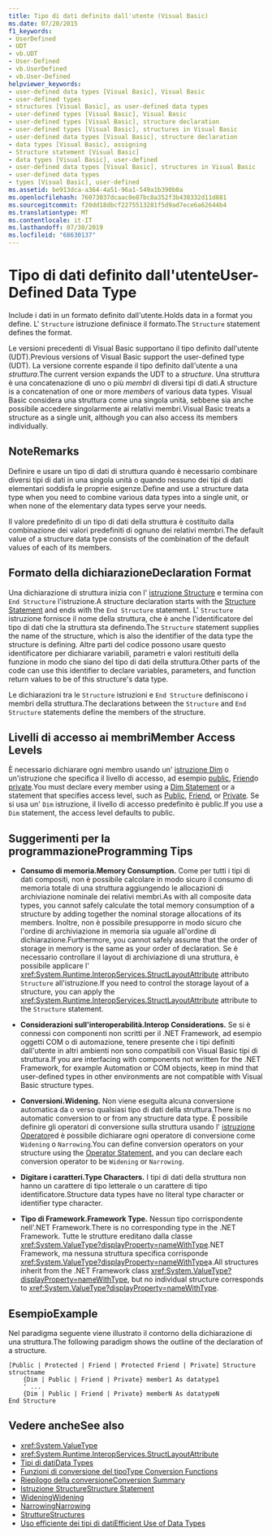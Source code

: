 ```yaml
---
title: Tipo di dati definito dall'utente (Visual Basic)
ms.date: 07/20/2015
f1_keywords:
- UserDefined
- UDT
- vb.UDT
- User-Defined
- vb.UserDefined
- vb.User-Defined
helpviewer_keywords:
- user-defined data types [Visual Basic], Visual Basic
- user-defined types
- structures [Visual Basic], as user-defined data types
- user-defined types [Visual Basic], Visual Basic
- user-defined types [Visual Basic], structure declaration
- user-defined types [Visual Basic], structures in Visual Basic
- user-defined data types [Visual Basic], structure declaration
- data types [Visual Basic], assigning
- Structure statement [Visual Basic]
- data types [Visual Basic], user-defined
- user-defined data types [Visual Basic], structures in Visual Basic
- user-defined data types
- types [Visual Basic], user-defined
ms.assetid: be913dca-a364-4a51-96a1-549a1b390b0a
ms.openlocfilehash: 76073037dcaac0e87bc8a352f3b438332d11d881
ms.sourcegitcommit: f20dd18dbcf2275513281f5d9ad7ece6a62644b4
ms.translationtype: MT
ms.contentlocale: it-IT
ms.lasthandoff: 07/30/2019
ms.locfileid: "68630137"
---
```

# <a name="user-defined-data-type"></a><span data-ttu-id="8e141-102">Tipo di dati definito dall'utente</span><span class="sxs-lookup"><span data-stu-id="8e141-102">User-Defined Data Type</span></span>

<span data-ttu-id="8e141-103">Include i dati in un formato definito dall'utente.</span><span class="sxs-lookup"><span data-stu-id="8e141-103">Holds data in a format you define.</span></span> <span data-ttu-id="8e141-104">L' `Structure` istruzione definisce il formato.</span><span class="sxs-lookup"><span data-stu-id="8e141-104">The `Structure` statement defines the format.</span></span>

<span data-ttu-id="8e141-105">Le versioni precedenti di Visual Basic supportano il tipo definito dall'utente (UDT).</span><span class="sxs-lookup"><span data-stu-id="8e141-105">Previous versions of Visual Basic support the user-defined type (UDT).</span></span> <span data-ttu-id="8e141-106">La versione corrente espande il tipo definito dall'utente a una *struttura*.</span><span class="sxs-lookup"><span data-stu-id="8e141-106">The current version expands the UDT to a *structure*.</span></span> <span data-ttu-id="8e141-107">Una struttura è una concatenazione di uno o più *membri* di diversi tipi di dati.</span><span class="sxs-lookup"><span data-stu-id="8e141-107">A structure is a concatenation of one or more *members* of various data types.</span></span> <span data-ttu-id="8e141-108">Visual Basic considera una struttura come una singola unità, sebbene sia anche possibile accedere singolarmente ai relativi membri.</span><span class="sxs-lookup"><span data-stu-id="8e141-108">Visual Basic treats a structure as a single unit, although you can also access its members individually.</span></span>

## <a name="remarks"></a><span data-ttu-id="8e141-109">Note</span><span class="sxs-lookup"><span data-stu-id="8e141-109">Remarks</span></span>

<span data-ttu-id="8e141-110">Definire e usare un tipo di dati di struttura quando è necessario combinare diversi tipi di dati in una singola unità o quando nessuno dei tipi di dati elementari soddisfa le proprie esigenze.</span><span class="sxs-lookup"><span data-stu-id="8e141-110">Define and use a structure data type when you need to combine various data types into a single unit, or when none of the elementary data types serve your needs.</span></span>

<span data-ttu-id="8e141-111">Il valore predefinito di un tipo di dati della struttura è costituito dalla combinazione dei valori predefiniti di ognuno dei relativi membri.</span><span class="sxs-lookup"><span data-stu-id="8e141-111">The default value of a structure data type consists of the combination of the default values of each of its members.</span></span>

## <a name="declaration-format"></a><span data-ttu-id="8e141-112">Formato della dichiarazione</span><span class="sxs-lookup"><span data-stu-id="8e141-112">Declaration Format</span></span>

<span data-ttu-id="8e141-113">Una dichiarazione di struttura inizia con l' [istruzione Structure](../../../visual-basic/language-reference/statements/structure-statement.md) e termina con `End Structure` l'istruzione.</span><span class="sxs-lookup"><span data-stu-id="8e141-113">A structure declaration starts with the [Structure Statement](../../../visual-basic/language-reference/statements/structure-statement.md) and ends with the `End Structure` statement.</span></span> <span data-ttu-id="8e141-114">L' `Structure` istruzione fornisce il nome della struttura, che è anche l'identificatore del tipo di dati che la struttura sta definendo.</span><span class="sxs-lookup"><span data-stu-id="8e141-114">The `Structure` statement supplies the name of the structure, which is also the identifier of the data type the structure is defining.</span></span> <span data-ttu-id="8e141-115">Altre parti del codice possono usare questo identificatore per dichiarare variabili, parametri e valori restituiti della funzione in modo che siano del tipo di dati della struttura.</span><span class="sxs-lookup"><span data-stu-id="8e141-115">Other parts of the code can use this identifier to declare variables, parameters, and function return values to be of this structure's data type.</span></span>

<span data-ttu-id="8e141-116">Le dichiarazioni tra le `Structure` istruzioni e `End Structure` definiscono i membri della struttura.</span><span class="sxs-lookup"><span data-stu-id="8e141-116">The declarations between the `Structure` and `End Structure` statements define the members of the structure.</span></span>

## <a name="member-access-levels"></a><span data-ttu-id="8e141-117">Livelli di accesso ai membri</span><span class="sxs-lookup"><span data-stu-id="8e141-117">Member Access Levels</span></span>

<span data-ttu-id="8e141-118">È necessario dichiarare ogni membro usando un' [istruzione Dim](../../../visual-basic/language-reference/statements/dim-statement.md) o un'istruzione che specifica il livello di accesso, ad esempio [public](../../../visual-basic/language-reference/modifiers/public.md), [Friend](../../../visual-basic/language-reference/modifiers/friend.md)o [private](../../../visual-basic/language-reference/modifiers/private.md).</span><span class="sxs-lookup"><span data-stu-id="8e141-118">You must declare every member using a [Dim Statement](../../../visual-basic/language-reference/statements/dim-statement.md) or a statement that specifies access level, such as [Public](../../../visual-basic/language-reference/modifiers/public.md), [Friend](../../../visual-basic/language-reference/modifiers/friend.md), or [Private](../../../visual-basic/language-reference/modifiers/private.md).</span></span> <span data-ttu-id="8e141-119">Se si usa un' `Dim` istruzione, il livello di accesso predefinito è public.</span><span class="sxs-lookup"><span data-stu-id="8e141-119">If you use a `Dim` statement, the access level defaults to public.</span></span>

## <a name="programming-tips"></a><span data-ttu-id="8e141-120">Suggerimenti per la programmazione</span><span class="sxs-lookup"><span data-stu-id="8e141-120">Programming Tips</span></span>

- <span data-ttu-id="8e141-121">**Consumo di memoria.**</span><span class="sxs-lookup"><span data-stu-id="8e141-121">**Memory Consumption.**</span></span> <span data-ttu-id="8e141-122">Come per tutti i tipi di dati compositi, non è possibile calcolare in modo sicuro il consumo di memoria totale di una struttura aggiungendo le allocazioni di archiviazione nominale dei relativi membri.</span><span class="sxs-lookup"><span data-stu-id="8e141-122">As with all composite data types, you cannot safely calculate the total memory consumption of a structure by adding together the nominal storage allocations of its members.</span></span> <span data-ttu-id="8e141-123">Inoltre, non è possibile presupporre in modo sicuro che l'ordine di archiviazione in memoria sia uguale all'ordine di dichiarazione.</span><span class="sxs-lookup"><span data-stu-id="8e141-123">Furthermore, you cannot safely assume that the order of storage in memory is the same as your order of declaration.</span></span> <span data-ttu-id="8e141-124">Se è necessario controllare il layout di archiviazione di una struttura, è possibile applicare l' <xref:System.Runtime.InteropServices.StructLayoutAttribute> attributo `Structure` all'istruzione.</span><span class="sxs-lookup"><span data-stu-id="8e141-124">If you need to control the storage layout of a structure, you can apply the <xref:System.Runtime.InteropServices.StructLayoutAttribute> attribute to the `Structure` statement.</span></span>

- <span data-ttu-id="8e141-125">**Considerazioni sull'interoperabilità.**</span><span class="sxs-lookup"><span data-stu-id="8e141-125">**Interop Considerations.**</span></span> <span data-ttu-id="8e141-126">Se si è connessi con componenti non scritti per il .NET Framework, ad esempio oggetti COM o di automazione, tenere presente che i tipi definiti dall'utente in altri ambienti non sono compatibili con Visual Basic tipi di struttura.</span><span class="sxs-lookup"><span data-stu-id="8e141-126">If you are interfacing with components not written for the .NET Framework, for example Automation or COM objects, keep in mind that user-defined types in other environments are not compatible with Visual Basic structure types.</span></span>

- <span data-ttu-id="8e141-127">**Conversioni.**</span><span class="sxs-lookup"><span data-stu-id="8e141-127">**Widening.**</span></span> <span data-ttu-id="8e141-128">Non viene eseguita alcuna conversione automatica da o verso qualsiasi tipo di dati della struttura.</span><span class="sxs-lookup"><span data-stu-id="8e141-128">There is no automatic conversion to or from any structure data type.</span></span> <span data-ttu-id="8e141-129">È possibile definire gli operatori di conversione sulla struttura usando l' [istruzione Operator](../../../visual-basic/language-reference/statements/operator-statement.md)ed è possibile dichiarare ogni operatore di conversione come `Widening` o `Narrowing`.</span><span class="sxs-lookup"><span data-stu-id="8e141-129">You can define conversion operators on your structure using the [Operator Statement](../../../visual-basic/language-reference/statements/operator-statement.md), and you can declare each conversion operator to be `Widening` or `Narrowing`.</span></span>

- <span data-ttu-id="8e141-130">**Digitare i caratteri.**</span><span class="sxs-lookup"><span data-stu-id="8e141-130">**Type Characters.**</span></span> <span data-ttu-id="8e141-131">I tipi di dati della struttura non hanno un carattere di tipo letterale o un carattere di tipo identificatore.</span><span class="sxs-lookup"><span data-stu-id="8e141-131">Structure data types have no literal type character or identifier type character.</span></span>

- <span data-ttu-id="8e141-132">**Tipo di Framework.**</span><span class="sxs-lookup"><span data-stu-id="8e141-132">**Framework Type.**</span></span> <span data-ttu-id="8e141-133">Nessun tipo corrispondente nell'.NET Framework.</span><span class="sxs-lookup"><span data-stu-id="8e141-133">There is no corresponding type in the .NET Framework.</span></span> <span data-ttu-id="8e141-134">Tutte le strutture ereditano dalla classe <xref:System.ValueType?displayProperty=nameWithType>.NET Framework, ma nessuna struttura specifica corrisponde <xref:System.ValueType?displayProperty=nameWithType>a.</span><span class="sxs-lookup"><span data-stu-id="8e141-134">All structures inherit from the .NET Framework class <xref:System.ValueType?displayProperty=nameWithType>, but no individual structure corresponds to <xref:System.ValueType?displayProperty=nameWithType>.</span></span>

## <a name="example"></a><span data-ttu-id="8e141-135">Esempio</span><span class="sxs-lookup"><span data-stu-id="8e141-135">Example</span></span>

<span data-ttu-id="8e141-136">Nel paradigma seguente viene illustrato il contorno della dichiarazione di una struttura.</span><span class="sxs-lookup"><span data-stu-id="8e141-136">The following paradigm shows the outline of the declaration of a structure.</span></span>

```
[Public | Protected | Friend | Protected Friend | Private] Structure structname
    {Dim | Public | Friend | Private} member1 As datatype1
    ' ...
    {Dim | Public | Friend | Private} memberN As datatypeN
End Structure
```

## <a name="see-also"></a><span data-ttu-id="8e141-137">Vedere anche</span><span class="sxs-lookup"><span data-stu-id="8e141-137">See also</span></span>

- <xref:System.ValueType>
- <xref:System.Runtime.InteropServices.StructLayoutAttribute>
- [<span data-ttu-id="8e141-138">Tipi di dati</span><span class="sxs-lookup"><span data-stu-id="8e141-138">Data Types</span></span>](../../../visual-basic/language-reference/data-types/index.md)
- [<span data-ttu-id="8e141-139">Funzioni di conversione del tipo</span><span class="sxs-lookup"><span data-stu-id="8e141-139">Type Conversion Functions</span></span>](../../../visual-basic/language-reference/functions/type-conversion-functions.md)
- [<span data-ttu-id="8e141-140">Riepilogo della conversione</span><span class="sxs-lookup"><span data-stu-id="8e141-140">Conversion Summary</span></span>](../../../visual-basic/language-reference/keywords/conversion-summary.md)
- [<span data-ttu-id="8e141-141">Istruzione Structure</span><span class="sxs-lookup"><span data-stu-id="8e141-141">Structure Statement</span></span>](../../../visual-basic/language-reference/statements/structure-statement.md)
- [<span data-ttu-id="8e141-142">Widening</span><span class="sxs-lookup"><span data-stu-id="8e141-142">Widening</span></span>](../../../visual-basic/language-reference/modifiers/widening.md)
- [<span data-ttu-id="8e141-143">Narrowing</span><span class="sxs-lookup"><span data-stu-id="8e141-143">Narrowing</span></span>](../../../visual-basic/language-reference/modifiers/narrowing.md)
- [<span data-ttu-id="8e141-144">Strutture</span><span class="sxs-lookup"><span data-stu-id="8e141-144">Structures</span></span>](../../../visual-basic/programming-guide/language-features/data-types/structures.md)
- [<span data-ttu-id="8e141-145">Uso efficiente dei tipi di dati</span><span class="sxs-lookup"><span data-stu-id="8e141-145">Efficient Use of Data Types</span></span>](../../../visual-basic/programming-guide/language-features/data-types/efficient-use-of-data-types.md)
